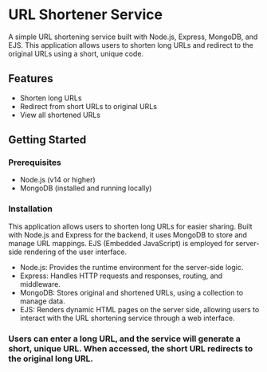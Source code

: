 # URL Shortener Service

A simple URL shortening service built with Node.js, Express, MongoDB, and EJS. This application allows users to shorten long URLs and redirect to the original URLs using a short, unique code.

## Features

- Shorten long URLs
- Redirect from short URLs to original URLs
- View all shortened URLs

## Getting Started

### Prerequisites

- Node.js (v14 or higher)
- MongoDB (installed and running locally)

### Installation
This application allows users to shorten long URLs for easier sharing. Built with Node.js and Express for the backend, it uses MongoDB to store and manage URL mappings. EJS (Embedded JavaScript) is employed for server-side rendering of the user interface.

- Node.js: Provides the runtime environment for the server-side logic.
- Express: Handles HTTP requests and responses, routing, and middleware.
- MongoDB: Stores original and shortened URLs, using a collection to manage data.
- EJS: Renders dynamic HTML pages on the server side, allowing users to interact with the URL shortening service through a web interface.

### Users can enter a long URL, and the service will generate a short, unique URL. When accessed, the short URL redirects to the original long URL.
